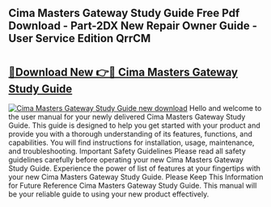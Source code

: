 ## Cima Masters Gateway Study Guide Free Pdf Download - Part-2DX New Repair Owner Guide - User Service Edition QrrCM

# <h2><a href="http://bc79504.oget.top/?id=Cima+Masters+Gateway+Study+Guide">🔗Download New 👉🔴 Cima Masters Gateway Study Guide</a></h2>

[![Cima Masters Gateway Study Guide new download](https://i.imgur.com/5g1atiW.png)](http://bc79504.oget.top/?id=Cima+Masters+Gateway+Study+Guide)
Hello and welcome to the user manual for your newly delivered Cima Masters Gateway Study Guide. This guide is designed to help you get started with your product and provide you with a thorough understanding of its features, functions, and capabilities. You will find instructions for installation, usage, maintenance, and troubleshooting. Important Safety Guidelines Please read all safety guidelines carefully before operating your new Cima Masters Gateway Study Guide. Experience the power of list of features at your fingertips with your new Cima Masters Gateway Study Guide. Please Keep This Information for Future Reference Cima Masters Gateway Study Guide. This manual will be your reliable guide to using your new product effectively.

